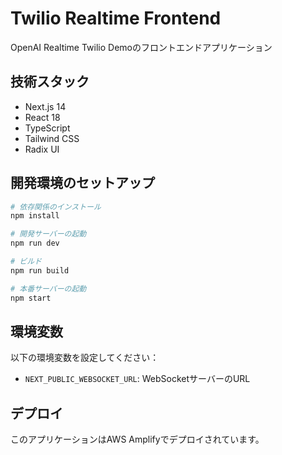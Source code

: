 # Twilio Realtime Frontend

OpenAI Realtime Twilio Demoのフロントエンドアプリケーション

## 技術スタック

- Next.js 14
- React 18
- TypeScript
- Tailwind CSS
- Radix UI

## 開発環境のセットアップ

```bash
# 依存関係のインストール
npm install

# 開発サーバーの起動
npm run dev

# ビルド
npm run build

# 本番サーバーの起動
npm start
```

## 環境変数

以下の環境変数を設定してください：

- `NEXT_PUBLIC_WEBSOCKET_URL`: WebSocketサーバーのURL

## デプロイ

このアプリケーションはAWS Amplifyでデプロイされています。 